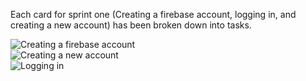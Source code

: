 Each card for sprint one (Creating a firebase account, logging in, and creating a new account) has been broken down into tasks. 

![Creating a firebase account](image.png)  
![Creating a new account](image-1.png)  
![Logging in](image-2.png)  